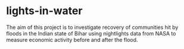 # lights-in-water
The aim of this project is to investigate recovery of communities hit by floods in the Indian state of Bihar using nightlights data from NASA to measure economic activity before and after the flood.
